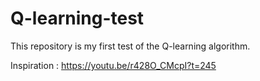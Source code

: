 # Q-learning-test
This repository is my first test of the Q-learning algorithm.

Inspiration : https://youtu.be/r428O_CMcpI?t=245
